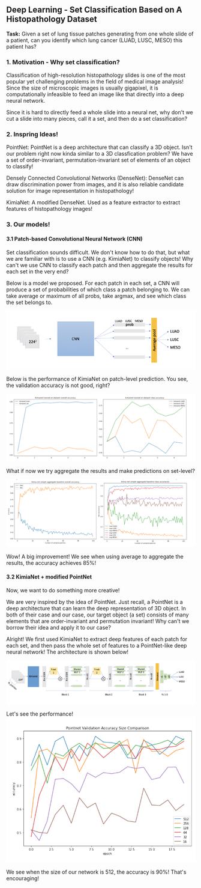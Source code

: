 ## Deep Learning - Set Classification Based on A Histopathology Dataset 

**Task:** Given a set of lung tissue patches generating from one whole slide of a patient, can you identify which lung cancer (LUAD, LUSC, MESO) this patient has? 

### 1. Motivation - Why set classification? 

Classification of high-resolution histopathology slides is one of the most popular yet challenging problems in the field of medical image analysis! Since the size of microscopic images is usually gigapixel, it is computationally infeasible to feed an image like that directly into a deep neural network. 

Since it is hard to directly feed a whole slide into a neural net, why don't we cut a slide into many pieces, call it a set, and then do a set classification?


### 2. Inspring Ideas!

PointNet: PointNet is a deep architecture that can classify a 3D object. Isn't our problem right now kinda similar to a 3D classfication problem? We have a set of order-invariant, permutation-invariant set of elements of an object to classify!

Densely Connected Convolutional Networks (DenseNet): DenseNet can draw discrimination power from images, and it is also reliable candidate solution for image representation in histopathology!

KimiaNet: A modified DenseNet. Used as a feature extractor to extract features of histopathology images!

### 3. Our models!

#### 3.1 Patch-based Convolutional Neural Network (CNN)
Set classification sounds difficult. We don't know how to do that, but what we are familiar with is to use a CNN (e.g. KimiaNet) to classify objects! Why can't we use CNN to classify each patch and then aggregate the results for each set in the very end? 

Below is a model we proposed. For each patch in each set, a CNN will produce a set of probabilities of which class a patch belonging to. We can take average or maximum of all probs, take argmax, and see which class the set belongs to.

<img src="images/set classificaiton/model1.png?raw=true"/>

Below is the performance of KimiaNet on patch-level prediction. You see, the validation accuracy is not good, right?

<img src="images/set classificaiton/model1 kimia net.png?raw=true"/>

What if now we try aggregate the results and make predictions on set-level?

<img src="images/set classificaiton/model1 aggregate.png?raw=true"/>

Wow! A big improvement! We see when using average to aggregate the results, the accuracy achieves 85%!

#### 3.2 KimiaNet + modified PointNet
Now, we want to do something more creative!

We are very inspired by the idea of PointNet. Just recall, a PointNet is a deep architecture that can learn the deep representation of 3D object. In both of their case and our case, our target object (a set) consists of many elements that are order-invariant and permutation invariant! Why can't we borrow their idea and apply it to our case?

Alright! We first used KimiaNet to extract deep features of each patch for each set, and then pass the whole set of features to a PointNet-like deep neural network! The architecture is shown below!

<img src="images/set classificaiton/model2.png?raw=true"/>

Let's see the performance! 
<img src="images/set classificaiton/model2 accuracy.png?raw=true"/>

We see when the size of our network is 512, the accuracy is 90%! That's encouraging!
